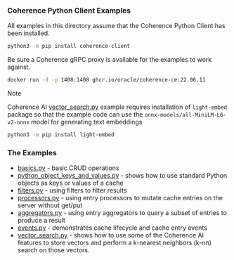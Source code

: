 ### Coherence Python Client Examples

All examples in this directory assume that the Coherence Python Client has
been installed.

```bash
python3 -m pip install coherence-client
```

Be sure a Coherence gRPC proxy is available for the examples to work against.

```bash
docker run -d -p 1408:1408 ghcr.io/oracle/coherence-ce:22.06.11
```

> [!NOTE]
> Coherence AI  [vector_search.py](vector_search.py) example requires installation of `light-embed` package so that the example code can use the `onnx-models/all-MiniLM-L6-v2-onnx` model for generating text embeddings
>
> ```bash
> python3 -m pip install light-embed
> ```


### The Examples
* [basics.py](basics.py) - basic CRUD operations
* [python_object_keys_and_values.py](python_object_keys_and_values.py) - shows how to use standard Python objects as keys or values of a cache
* [filters.py](filters.py) - using filters to filter results
* [processors.py](processors.py) - using entry processors to mutate cache entries on the server without get/put
* [aggregators.py](aggregators.py) - using entry aggregators to query a subset of entries to produce a result
* [events.py](events.py) - demonstrates cache lifecycle and cache entry events
* [vector_search.py](vector_search.py) - shows how to use some of the Coherence AI features to store vectors and perform a k-nearest neighbors (k-nn) search on those vectors.
